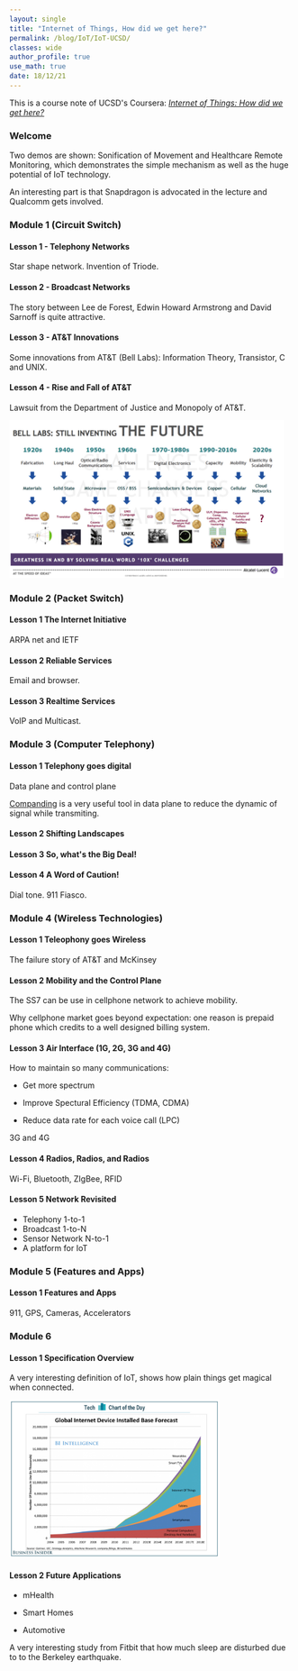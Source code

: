 ```yaml
---
layout: single
title: "Internet of Things, How did we get here?"
permalink: /blog/IoT/IoT-UCSD/
classes: wide
author_profile: true
use_math: true
date: 18/12/21
---
```


This is a course note of UCSD's Coursera: [*Internet of Things: How did we get here?*](https://www.coursera.org/learn/internet-of-things-history/home/welcome)

### Welcome

Two demos are shown: Sonification of Movement and Healthcare Remote Monitoring, which demonstrates the simple mechanism as well as the huge potential of IoT technology.

An interesting part is that Snapdragon is advocated in the lecture and Qualcomm gets involved.

### Module 1 (Circuit Switch)

#### Lesson 1 - Telephony Networks

Star shape network. Invention of Triode.

#### Lesson 2 - Broadcast Networks

The story between Lee de Forest, Edwin Howard Armstrong and David Sarnoff is quite attractive.

#### Lesson 3 - AT&T Innovations

Some innovations from AT&T (Bell Labs): Information Theory, Transistor, C and UNIX.

#### Lesson 4 - Rise and Fall of AT&T

Lawsuit from the Department of Justice and Monopoly of AT&T.

<p>
	<img src="/Blog/IoT/figures/Bell-Labs-Inventing-the-Future.jpg" 
       alt="Bell Labs" 
       style="height: 20em;" 
       class="align-center">
</p>

### Module 2 (Packet Switch)

#### Lesson 1 The Internet Initiative

ARPA net and IETF

#### Lesson 2 Reliable Services

Email and browser.

#### Lesson 3 Realtime Services

VoIP and Multicast.


### Module 3 (Computer Telephony)

#### Lesson 1 Telephony goes digital

Data plane and control plane

[Companding](https://en.wikipedia.org/wiki/Companding) is a very useful tool in data plane to reduce the dynamic of signal while transmiting.

#### Lesson 2 Shifting Landscapes

#### Lesson 3 So, what's the Big Deal!

#### Lesson 4 A Word of Caution!

Dial tone. 911 Fiasco.


### Module 4 (Wireless Technologies)

#### Lesson 1 Teleophony goes Wireless

The failure story of AT&T and McKinsey

#### Lesson 2 Mobility and the Control Plane

The SS7 can be use in cellphone network to achieve mobility.

Why cellphone market goes beyond expectation: one reason is prepaid phone which credits to a well designed billing system.

#### Lesson 3 Air Interface (1G, 2G, 3G and 4G)

How to maintain so many communications:

* Get more spectrum

* Improve Spectural Efficiency (TDMA, CDMA)

* Reduce data rate for each voice call (LPC)

3G and 4G

#### Lesson 4 Radios, Radios, and Radios

Wi-Fi, Bluetooth, ZIgBee, RFID

#### Lesson 5 Network Revisited

* Telephony 1-to-1
* Broadcast 1-to-N
* Sensor Network N-to-1
* A platform for IoT



### Module 5 (Features and Apps)

#### Lesson 1 Features and Apps

911, GPS, Cameras, Accelerators



### Module 6

#### Lesson 1 Specification Overview

A very interesting definition of IoT, shows how plain things get magical when connected.

<p>
	<img src="/Blog/IoT/figures/global-internet-device-installed-base-forecast.jpg" 
       alt="Bell Labs" 
       style="height: 20em;" 
       class="align-center">
</p>

#### Lesson 2 Future Applications

* mHealth

* Smart Homes

* Automotive

A very interesting study from Fitbit that how much sleep are disturbed due to to the Berkeley earthquake.

